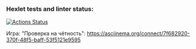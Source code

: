 ### Hexlet tests and linter status:
[![Actions Status](https://github.com/Olivia-Shch/frontend-project-44/actions/workflows/hexlet-check.yml/badge.svg)](https://github.com/Olivia-Shch/frontend-project-44/actions)


Игра: "Проверка на чётность":
https://asciinema.org/connect/7f682920-370f-48f5-baff-53f5121e9595